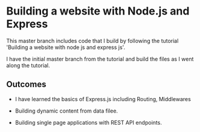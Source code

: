 # Building a website with Node.js and Express

This master branch includes code that I build by following the tutorial 'Building a website with node js and express js'.

I have the initial master branch from the tutorial and build the files as I went along the tutorial.


## Outcomes

* I have learned the basics of Express.js including Routing, Middlewares

* Building dynamic content from data filee.

* Building single page applications with REST API endpoints.



